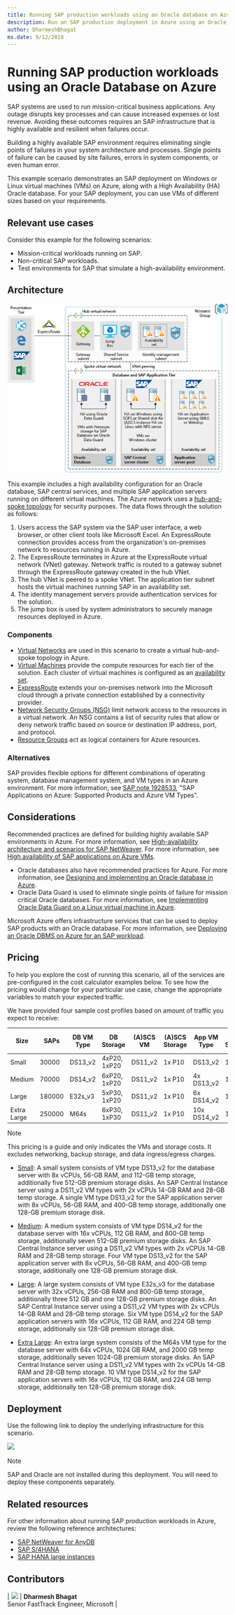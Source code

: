 ```yaml
---
title: Running SAP production workloads using an Oracle database on Azure
description: Run an SAP production deployment in Azure using an Oracle database.
author: DharmeshBhagat
ms.date: 9/12/2018
---
```


# Running SAP production workloads using an Oracle Database on Azure

SAP systems are used to run mission-critical business applications. Any outage disrupts key processes and can cause increased expenses or lost revenue. Avoiding these outcomes requires an SAP infrastructure that is highly available and resilient when failures occur.

Building a highly available SAP environment requires eliminating single points of failures in your system architecture and processes. Single points of failure can be caused by site failures, errors in system components, or even human error.

This example scenario demonstrates an SAP deployment on Windows or Linux virtual machines (VMs) on Azure, along with a High Availability (HA) Oracle database. For your SAP deployment, you can use VMs of different sizes based on your requirements.

## Relevant use cases

Consider this example for the following scenarios:

* Mission-critical workloads running on SAP.
* Non-critical SAP workloads.
* Test environments for SAP that simulate a high-availability environment.

## Architecture

![Architecture overview of a production SAP environment in Azure][architecture]

This example includes a high availability configuration for an Oracle database, SAP central services, and multiple SAP application servers running on different virtual machines. The Azure network uses a [hub-and-spoke topology](/azure/architecture/reference-architectures/hybrid-networking/hub-spoke) for security purposes. The data flows through the solution as follows:

1. Users access the SAP system via the SAP user interface, a web browser, or other client tools like Microsoft Excel. An ExpressRoute connection provides access from the organization's on-premises network to resources running in Azure.
2. The ExpressRoute terminates in Azure at the ExpressRoute virtual network (VNet) gateway. Network traffic is routed to a gateway subnet through the ExpressRoute gateway created in the hub VNet.
3. The hub VNet is peered to a spoke VNet. The application tier subnet hosts the virtual machines running SAP in an availability set.
4. The identity management servers provide authentication services for the solution.
5. The jump box is used by system administrators to securely manage resources deployed in Azure.

### Components

* [Virtual Networks](/azure/virtual-network/virtual-networks-overview) are used in this scenario to create a virtual hub-and-spoke topology in Azure.
* [Virtual Machines](/azure/virtual-machines/windows/overview) provide the compute resources for each tier of the solution. Each cluster of virtual machines is configured as an [availability set](/azure/virtual-machines/windows/regions-and-availability#availability-sets).
* [ExpressRoute](/azure/expressroute/expressroute-introduction) extends your on-premises network into the Microsoft cloud through a private connection established by a connectivity provider.
* [Network Security Groups (NSG)](/azure/virtual-network/security-overview) limit network access to the resources in a virtual network. An NSG contains a list of security rules that allow or deny network traffic based on source or destination IP address, port, and protocol. 
* [Resource Groups](/azure/azure-resource-manager/resource-group-overview#resource-groups) act as logical containers for Azure resources.

### Alternatives

SAP provides flexible options for different combinations of operating system, database management system, and VM types in an Azure environment. For more information, see [SAP note 1928533](https://launchpad.support.sap.com/#/notes/1928533), "SAP Applications on Azure: Supported Products and Azure VM Types".

## Considerations

Recommended practices are defined for building highly available SAP environments in Azure. For more information, see [High-availability architecture and scenarios for SAP NetWeaver](/azure/virtual-machines/workloads/sap/sap-high-availability-architecture-scenarios).
For more information, see [High availability of SAP applications on Azure VMs](/azure/virtual-machines/workloads/sap/high-availability-guide).
* Oracle databases also have recommended practices for Azure. For more information, see [Designing and implementing an Oracle database in Azure](/azure/virtual-machines/workloads/oracle/oracle-design). 
* Oracle Data Guard is used to eliminate single points of failure for mission critical Oracle databases. For more information, see [Implementing Oracle Data Guard on a Linux virtual machine in Azure](/azure/virtual-machines/workloads/oracle/configure-oracle-dataguard).

Microsoft Azure offers infrastructure services that can be used to deploy SAP products with an Oracle database. For more information, see [Deploying an Oracle DBMS on Azure for an SAP workload](/azure/virtual-machines/workloads/sap/dbms_guide_oracle).

## Pricing

To help you explore the cost of running this scenario, all of the services are pre-configured in the cost calculator examples below. To see how the pricing would change for your particular use case, change the appropriate variables to match your expected traffic.

We have provided four sample cost profiles based on amount of traffic you expect to receive:

|Size|SAPs|DB VM Type|DB Storage|(A)SCS VM|(A)SCS Storage|App VM Type|App Storage|Azure Pricing Calculator|
|----|----|-------|-------|-----|---|---|--------|---------------|
|Small|30000|DS13_v2|4xP20, 1xP20|DS11_v2|1x P10|DS13_v2|1x P10|[Small](https://azure.com/e/45880ba0bfdf47d497851a7cf2650c7c)|
|Medium|70000|DS14_v2|6xP20, 1xP20|DS11_v2|1x P10|4x DS13_v2|1x P10|[Medium](https://azure.com/e/9a523f79591347ca9a48c3aaa1406f8a)|
Large|180000|E32s_v3|5xP30, 1xP20|DS11_v2|1x P10|6x DS14_v2|1x P10|[Large](https://azure.com/e/f70fccf571e948c4b37d4fecc07cbf42)|
Extra Large|250000|M64s|6xP30, 1xP30|DS11_v2|1x P10|10x DS14_v2|1x P10|[Extra Large](https://azure.com/e/58c636922cf94faf9650f583ff35e97b)|

> [!NOTE]
> This pricing is a guide and only indicates the VMs and storage costs. It excludes networking, backup storage, and data ingress/egress charges.

* [Small](https://azure.com/e/45880ba0bfdf47d497851a7cf2650c7c): A small system consists of VM type DS13_v2 for the database server with 8x vCPUs, 56-GB RAM, and 112-GB temp storage, additionally five 512-GB premium storage disks. An SAP Central Instance server using a DS11_v2 VM types with 2x vCPUs 14-GB RAM and 28-GB temp storage. A single VM type DS13_v2 for the SAP application server with 8x vCPUs, 56-GB RAM, and 400-GB temp storage, additionally one 128-GB premium storage disk.

* [Medium](https://azure.com/e/9a523f79591347ca9a48c3aaa1406f8a): A medium system consists of VM type DS14_v2 for the database server with 16x vCPUs, 112 GB RAM, and 800-GB temp storage, additionally seven 512-GB premium storage disks. An SAP Central Instance server using a DS11_v2 VM types with 2x vCPUs 14-GB RAM and 28-GB temp storage. Four VM type DS13_v2 for the SAP application server with 8x vCPUs, 56-GB RAM, and 400-GB temp storage, additionally one 128-GB premium storage disk.

* [Large](https://azure.com/e/f70fccf571e948c4b37d4fecc07cbf42): A large system consists of VM type E32s_v3 for the database server with 32x vCPUs, 256-GB RAM and 800-GB temp storage, additionally three 512 GB and one 128-GB premium storage disks. An SAP Central Instance server using a DS11_v2 VM types with 2x vCPUs 14-GB RAM and 28-GB temp storage. Six VM type DS14_v2 for the SAP application servers with 16x vCPUs, 112 GB RAM, and 224 GB temp storage, additionally six 128-GB premium storage disk.

* [Extra Large](https://azure.com/e/58c636922cf94faf9650f583ff35e97b): An extra large system consists of the M64s VM type for the database server with 64x vCPUs, 1024 GB RAM, and 2000 GB temp storage, additionally seven 1024-GB premium storage disks. An SAP Central Instance server using a DS11_v2 VM types with 2x vCPUs 14-GB RAM and 28-GB temp storage. 10 VM type DS14_v2 for the SAP application servers with 16x vCPUs, 112 GB RAM, and 224 GB temp storage, additionally ten 128-GB premium storage disk.

## Deployment

Use the following link to deploy the underlying infrastructure for this scenario.

<a
href="https://portal.azure.com/#create/Microsoft.Template/uri/https%3A%2F%2Fraw.githubusercontent.com%2Fmspnp%2Fsolution-architectures%2Fmaster%2Fapps%2Fsap-3tier-distributed-ora%2Fazuredeploy.json" target="_blank">
    <img src="https://azuredeploy.net/deploybutton.png"/>
</a>

> [!NOTE]
> SAP and Oracle are not installed during this deployment. You will need to deploy these components separately.

## Related resources

For other information about running SAP production workloads in Azure, review the following reference architectures:
* [SAP NetWeaver for AnyDB](/azure/architecture/reference-architectures/sap/sap-netweaver) 
* [SAP S/4HANA](/azure/architecture/reference-architectures/sap/sap-s4hana)
* [SAP HANA large instances](/azure/architecture/reference-architectures/sap/hana-large-instances)

## Contributors

| ![](https://avatars3.githubusercontent.com/u/35349275?s=50&v=4) | **Dharmesh Bhagat**<br>Senior FastTrack Engineer, Microsoft |

<!-- links -->
[architecture]: media/architecture-sap-production.png
